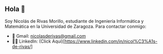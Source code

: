 ## Hola 👋
Soy Nicolás de Rivas Morillo, estudiante de Ingeniería Informática y Matemática en la Universidad de Zaragoza.
Para contactar conmigo:
 - 📧 Gmail: nicolasderivas@gmail.com
 - 🧑‍💼 LinkedIn: (Click Aquí)[https://www.linkedin.com/in/nicol%C3%A1s-de-rivas/]
